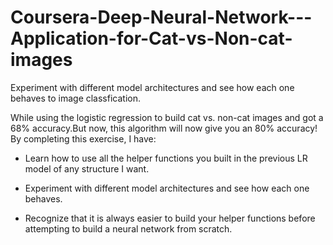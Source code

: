 # Coursera-Deep-Neural-Network---Application-for-Cat-vs-Non-cat-images
 Experiment with different model architectures and see how each one behaves to image classfication.

While using the logistic regression to build cat vs. non-cat images and got a 68% accuracy.But now, this algorithm will now give you an 80% accuracy! By completing this exercise, I have:

- Learn how to use all the helper functions you built in the previous LR model of any structure I want.

- Experiment with different model architectures and see how each one behaves.

- Recognize that it is always easier to build your helper functions before attempting to build a neural network from scratch.
